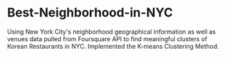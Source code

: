 # Best-Neighborhood-in-NYC
Using New York City's neighborhood geographical information as well as venues data pulled from Foursquare API to find meaningful clusters of Korean Restaurants in NYC. Implemented the K-means Clustering Method.
